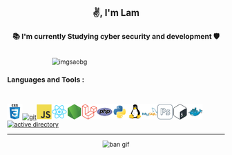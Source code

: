 <h2 align="center">✌️, I'm Lam</h2>
<h3 align="center">📚 I'm currently Studying cyber security and development 🛡️</h3><br>
<img align="right" alt="imgsaobg" width="400" src="https://cdn.discordapp.com/attachments/1282725580692787385/1282725662704013322/a2.gif?ex=66e066dd&is=66df155d&hm=4ca94065a42a3821c3808ad61521d83c17155b4ae9cfb22a5a4f9fc81741c841&">
<br><h3 align="left">Languages and Tools :</h3><br>

<p align="left">
  <a href="https://www.w3schools.com/css/" target="_blank" rel="noreferrer"><img src="https://raw.githubusercontent.com/devicons/devicon/master/icons/css3/css3-original-wordmark.svg" alt="css3" width="35" height="35"/></a><a href="https://git-scm.com/" target="_blank" rel="noreferrer"><img src="https://www.vectorlogo.zone/logos/git-scm/git-scm-icon.svg" alt="git" width="35" height="35"/></a><a href="https://developer.mozilla.org/en-US/docs/Web/JavaScript" target="_blank" rel="noreferrer"><img src="https://raw.githubusercontent.com/devicons/devicon/master/icons/javascript/javascript-original.svg" alt="javascript" width="35" height="35"/></a><a href="https://reactjs.org/" target="_blank" rel="noreferrer"><img src="https://raw.githubusercontent.com/devicons/devicon/master/icons/react/react-original.svg" alt="react" width="35" height="35"/></a><a href="https://nodejs.org/" target="_blank" rel="noreferrer"><img src="https://raw.githubusercontent.com/devicons/devicon/master/icons/nodejs/nodejs-original.svg" alt="nodejs" width="35" height="35"/></a><a href="https://laravel.com/" target="_blank" rel="noreferrer"><img src="https://raw.githubusercontent.com/devicons/devicon/master/icons/laravel/laravel-original.svg" alt="laravel" width="35" height="35"/></a><a href="https://www.php.net/" target="_blank" rel="noreferrer"><img src="https://raw.githubusercontent.com/devicons/devicon/master/icons/php/php-original.svg" alt="php" width="35" height="35"/></a><a href="https://www.python.org/" target="_blank" rel="noreferrer"><img src="https://raw.githubusercontent.com/devicons/devicon/master/icons/python/python-original.svg" alt="python" width="35" height="35"/></a><a href="https://www.linux.org/" target="_blank" rel="noreferrer"><img src="https://raw.githubusercontent.com/devicons/devicon/master/icons/linux/linux-original.svg" alt="linux" width="35" height="35"/></a><a href="https://www.mysql.com/" target="_blank" rel="noreferrer"><img src="https://raw.githubusercontent.com/devicons/devicon/master/icons/mysql/mysql-original-wordmark.svg" alt="mysql" width="35" height="35"/></a><a href="https://www.photoshop.com/" target="_blank" rel="noreferrer"><img src="https://raw.githubusercontent.com/devicons/devicon/master/icons/photoshop/photoshop-line.svg" alt="photoshop" width="35" height="35"/></a><a href="https://www.gnu.org/software/bash/" target="_blank" rel="noreferrer"><img src="https://raw.githubusercontent.com/devicons/devicon/master/icons/bash/bash-original.svg" alt="bash" width="35" height="35"/></a><a href="https://www.docker.com/" target="_blank" rel="noreferrer"><img src="https://raw.githubusercontent.com/devicons/devicon/master/icons/docker/docker-original.svg" alt="docker" width="35" height="35"/></a><a href="https://learn.microsoft.com/en-us/windows-server/identity/active-directory-domain-services" target="_blank" rel="noreferrer"><img src="https://img.icons8.com/color/48/000000/active-directory.png" alt="active directory" width="35" height="35"/></a>
</p>

<p align="left"> 


<hr>

<p align="center">
  <img src="https://cdn.discordapp.com/attachments/1248433564685701120/1361541641164292147/ban.gif?ex=67ff21f7&is=67fdd077&hm=db3993d14024247c5bef1ffd10ef3d363d935af6c1768ec948ff943dc5b7d575&" alt="ban gif" />
</p>
